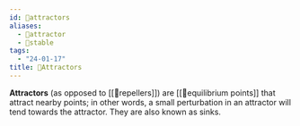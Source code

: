 ```yaml
---
id: 📘attractors
aliases:
  - 📘attractor
  - 📘stable
tags:
  - "24-01-17"
title: 📘Attractors
---
```


**Attractors** (as opposed to [[📘repellers]]) are [[📘equilibrium points]] that attract nearby points; in other words, a small perturbation in an attractor will tend towards the attractor. They are also known as sinks. 

